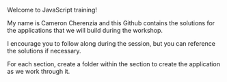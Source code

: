 Welcome to JavaScript training!

My name is Cameron Cherenzia and this Github contains the solutions for the applications that we will build during the workshop.

I encourage you to follow along during the session, but you can reference the solutions if necessary.

For each section, create a folder within the section to create the application as we work through it.
